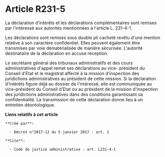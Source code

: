 # Article R231-5

La déclaration d'intérêts et les déclarations complémentaires sont remises par l'intéressé aux autorités mentionnées à
l'article L. 231-4-1. 

Les déclarations sont remises sous double pli cacheté revêtu d'une mention relative à son caractère confidentiel. Elles
peuvent également être transmises par voie dématérialisée de manière sécurisée. L'autorité destinataire de la déclaration en
accuse réception. 

Le secrétaire général des tribunaux administratifs et des cours administratives d'appel remet ses déclarations au vice-
président du Conseil d'Etat et le magistrat affecté à la mission d'inspection des juridictions administratives au président
de cette mission. Si la déclaration d'intérêts figure déjà au dossier de l'intéressé, elle est communiquée au vice-président
du Conseil d'Etat ou au président de la mission d'inspection des juridictions administratives dans des conditions
garantissant sa confidentialité. La transmission de cette déclaration donne lieu à un entretien déontologique.

**Liens relatifs à cet article**

	**Créé par**:

	  - Décret n°2017-12 du 5 janvier 2017 - art. 1

	**Cite**:

	  - Code de justice administrative - art. L231-4-1
